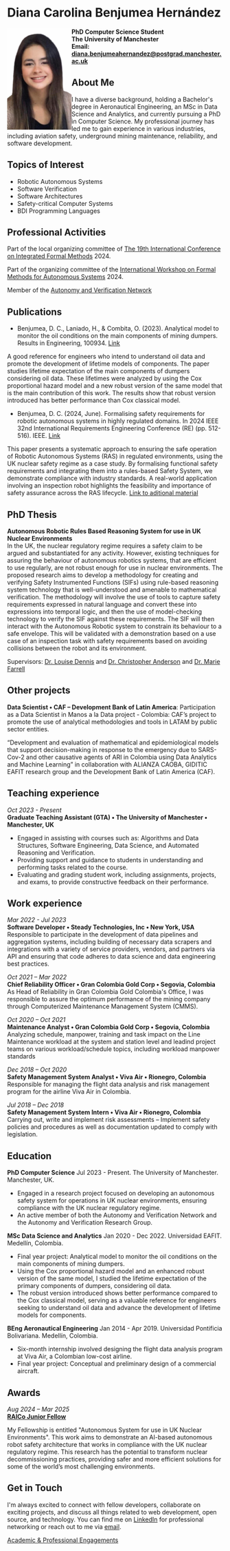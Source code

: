 # Diana Carolina Benjumea Hernández

<div>
  <img src="FOTO 4.jpg" alt="Profile Image" width="150" align="left">  
</div>

**PhD Computer Science Student**    
**The University of Manchester**     
**Email: diana.benjumeahernandez@postgrad.manchester.ac.uk**  


## About Me

I have a diverse background, holding a Bachelor's degree in Aeronautical Engineering, an MSc in Data Science and Analytics, and currently pursuing a PhD in Computer Science. My professional journey has led me to gain experience in various industries, including aviation safety, underground mining maintenance, reliability, and software development.

## Topics of Interest
- Robotic Autonomous Systems
- Software Verification
- Software Architectures
- Safety-critical Computer Systems
- BDI Programming Languages

## Professional Activities
Part of the local organizing committee of [The 19th International Conference on Integrated Formal Methods](https://ifm2024.cs.manchester.ac.uk/) 2024.

Part of the organizing committee of the [International Workshop on Formal Methods for Autonomous Systems](https://fmasworkshop.github.io/) 2024.

Member of the [Autonomy and Verification Network](https://fmasworkshop.github.io/)


## Publications

- Benjumea, D. C., Laniado, H., & Combita, O. (2023). Analytical model to monitor the oil conditions on the main
 components of mining dumpers. Results in Engineering, 100934. [Link](https://www.sciencedirect.com/science/article/pii/S2590123023000610)

A good reference for engineers who intend to understand oil data and promote the development of lifetime models of components. The paper studies lifetime expectation of the main components of dumpers considering oil data. These lifetimes were analyzed by using the Cox proportional hazard model and a new robust version of the same model that is the main contribution of this work. The results show that robust version introduced has better performance than Cox classical model.

- Benjumea, D. C. (2024, June). Formalising safety requirements for robotic autonomous systems in highly regulated domains. In 2024 IEEE 32nd International Requirements Engineering Conference (RE) (pp. 512-516). IEEE. [Link](https://doi.org/10.1109/RE59067.2024.00066)

This paper presents a systematic approach to ensuring the safe operation of Robotic Autonomous Systems (RAS) in regulated environments, using the UK nuclear safety regime as a case study. By formalising functional safety requirements and integrating them into a rules-based Safety System, we demonstrate compliance with industry standards. A real-world application involving an inspection robot highlights the feasibility and importance of safety assurance across the RAS lifecycle. [Link to aditional material](https://dianabenjumea.github.io/RE/requirementsTable/)


## PhD Thesis

**Autonomous Robotic Rules Based Reasoning System for use in UK Nuclear Environments**\
In the UK, the nuclear regulatory regime requires a safety claim to be argued and substantiated for any activity. However, existing techniques for assuring the behaviour of autonomous robotics systems, that are efficient to use regularly, are not robust enough for use in nuclear environments. The proposed research aims to develop a methodology for creating and verifying Safety Instrumented Functions (SIFs) using rule-based reasoning system technology that is well-understood and amenable to mathematical verification. The methodology will involve the use of tools to capture safety requirements expressed in natural language and convert these into expressions into temporal logic, and then the use of model-checking technology to verify the SIF against these requirements. The SIF will then interact with the Autonomous Robotic system to constrain its behaviour to a safe envelope. This will be validated with a demonstration based on a use case of an inspection task with safety requirements based on avoiding collisions between the robot and its environment.

Supervisors: [Dr. Louise Dennis](https://personalpages.manchester.ac.uk/staff/louise.dennis/) and [Dr. Christopher Anderson](https://www.linkedin.com/in/dr-christopher-anderson-3baa5715/?originalSubdomain=uk) and [Dr. Marie Farrell](https://mariefarrell.github.io/)


## Other projects

**Data Scientist • CAF – Development Bank of Latin America**: Participation as a Data Scientist in Manos a la Data project - Colombia: CAF’s project to promote the use of analytical methodologies and tools in LATAM by public sector entities.

“Development and evaluation of mathematical and epidemiological models that support decision-making in response to the emergency due to SARS- Cov-2 and other causative agents of ARI in Colombia using Data Analytics and Machine Learning” in collaboration with ALIANZA CAOBA, GIDITIC EAFIT research group and the Development Bank of Latin America (CAF).


## Teaching experience
_Oct 2023 - Present_\
**Graduate Teaching Assistant (GTA) • The University of Manchester • Manchester, UK**
- Engaged in assisting with courses such as: Algorithms and Data Structures, Software Engineering, Data Science, and Automated Reasoning and Verification.
- Providing support and guidance to students in understanding and performing tasks related to the course.
- Evaluating and grading student work, including assignments, projects, and exams, to provide constructive feedback on their performance.

## Work experience
_Mar 2022 - Jul 2023_\
**Software Developer • Steady Technologies, Inc • New York, USA**\
Responsible to participate in the development of data pipelines and aggregation systems, including building of necessary data scrapers and integrations with a variety of service providers, vendors, and partners via API and ensuring that code adheres to data science and data engineering best practices.

_Oct 2021 – Mar 2022_\
**Chief Reliability Officer • Gran Colombia Gold Corp • Segovia, Colombia**\
As Head of Reliability in Gran Colombia Gold Colombia's Office, I was responsible to assure the optimum performance of the mining company through Computerized Maintenance Management System (CMMS).

_Oct 2020 – Oct 2021_\
**Maintenance Analyst • Gran Colombia Gold Corp • Segovia, Colombia**\
Analyzing schedule, manpower, training and task impact on the Line Maintenance workload at the system and station level and leadind project teams on various workload/schedule topics, including workload manpower standards

_Dec 2018 – Oct 2020_\
**Safety Management System Analyst • Viva Air • Rionegro, Colombia**\
Responsible for managing the flight data analysis and risk management program for the airline Viva Air in Colombia.

_Jul 2018 – Dec 2018_\
**Safety Management System Intern • Viva Air • Rionegro, Colombia**\
Carrying out, write and implement risk assessments – Implement safety policies and procedures as well as documentation updated to comply with legislation.


## Education

**PhD Computer Science** Jul 2023 - Present. The University of Manchester. Manchester, UK.
- Engaged in a research project focused on developing an autonomous safety system for operations in UK nuclear environments, ensuring compliance with the UK nuclear regulatory regime.
- An active member of both the Autonomy and Verification Network and the Autonomy and Verification Research Group.

**MSc Data Science and Analytics** Jan 2020 - Dec 2022. Universidad EAFIT. Medellín, Colombia.
- Final year project: Analytical model to monitor the oil conditions on the main components of mining dumpers.
- Using the Cox proportional hazard model and an enhanced robust version of the same model, I studied the lifetime expectation of the primary components of dumpers, considering oil data.
- The robust version introduced shows better performance compared to the Cox classical model, serving as a valuable reference for engineers seeking to understand oil data and advance the development of lifetime models for components.

**BEng Aeronautical Engineering** Jan 2014 - Apr 2019. Universidad Pontificia Bolivariana. Medellín, Colombia.
- Six-month internship involved designing the flight data analysis program at Viva Air, a Colombian low-cost airline.
- Final year project: Conceptual and preliminary design of a commercial aircraft.

## Awards
_Aug 2024 – Mar 2025_\
**[RAICo Junior Fellow](https://mailchi.mp/8b41ef8fd35f/0jijujdd5w?utm_source=RAICo+External&utm_campaign=70d4fa44c3-EMAIL_CAMPAIGN_2024_07_16_06_53_COPY_05&utm_medium=email&utm_term=0_-d718d2acf4-483314555)**

My Fellowship is entitled "Autonomous System for use in UK Nuclear Environments". This work aims to demonstrate an AI-based autonomous robot safety architecture that works in compliance with the UK nuclear regulatory regime. This research has the potential to transform nuclear decommissioning practices, providing safer and more efficient solutions for some of the world’s most challenging environments.


## Get in Touch

I'm always excited to connect with fellow developers, collaborate on exciting projects, and discuss all things related to web development, open source, and technology. You can find me on [LinkedIn](https://www.linkedin.com/in/diana-carolina-benjumea-hernandez-64b87313b/) for professional networking or reach out to me via [email](diana.benjumeahernandez@postgrad.manchester.ac.uk).

<!-- [CARRLOS](https://dianabenjumea.github.io/carrlos/) -->

[Academic & Professional Engagements](https://dianabenjumea.github.io/Academic&ProfessionalEngagements/)
